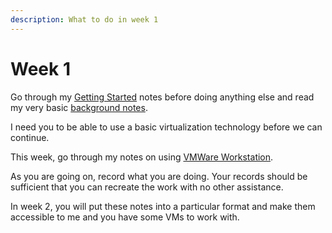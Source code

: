 ```yaml
---
description: What to do in week 1
---
```


# Week 1

Go through my [Getting Started](https://app.gitbook.com/o/QPfy4AwGQImQTS0uxR0R/s/WV8s0r99HUGRyM15Pqxl/) notes before doing anything else and read my very basic [background notes](https://app.gitbook.com/o/QPfy4AwGQImQTS0uxR0R/s/Nttic2PELKMDcU8y9RIw/).&#x20;

I need you to be able to use a basic virtualization technology before we can continue.&#x20;

This week, go through my notes on using [VMWare Workstation](https://app.gitbook.com/o/QPfy4AwGQImQTS0uxR0R/s/OCCmaJBQU9gxcvffQxIZ/).

As you are going on, record what you are doing. Your records should be sufficient that you can recreate the work with no other assistance.&#x20;

In week 2, you will put these notes into a particular format and make them accessible to me and you have some VMs to work with.
